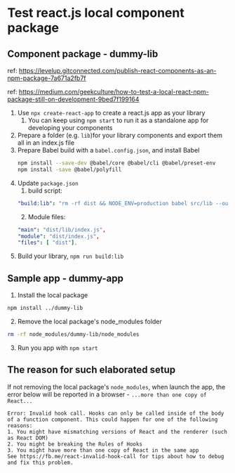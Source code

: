 # Test react.js local component package

## Component package - dummy-lib
ref: https://levelup.gitconnected.com/publish-react-components-as-an-npm-package-7a671a2fb7f

ref: https://medium.com/geekculture/how-to-test-a-local-react-npm-package-still-on-development-9bed7f199164

1. Use `npx create-react-app` to create a react.js app as your library 
    1. You can keep using `npm start` to run it as a standalone app for developing your components
2. Prepare a folder (e.g. `lib`)for your library components and export them all in an index.js file
3. Prepare Babel build with a `babel.config.json`, and install Babel
    ```bash 
    npm install --save-dev @babel/core @babel/cli @babel/preset-env 
    npm install -save @babel/polyfill
    ```
4. Update `package.json`
    1. build script: 
    ```yaml
    "build:lib": "rm -rf dist && NODE_ENV=production babel src/lib --out-dir dist --copy-files"
    ```
    2. Module files:
    ```yaml
    "main": "dist/lib/index.js",
    "module": "dist/index.js",
    "files": [ "dist"],
    ```
5. Build your library, `npm run build:lib`

## Sample app - dummy-app
1. Install the local package
```bash
npm install ../dummy-lib
```
2. Remove the local package's node_modules folder
```bash
rm -rf node_modules/dummy-lib/node_modules
```
3. Run you app with `npm start`


## The reason for such elaborated setup
If not removing the local package's `node_modules`, when launch the app, the error below will be reported in a browser - `...more than one copy of React...`


```
Error: Invalid hook call. Hooks can only be called inside of the body of a function component. This could happen for one of the following reasons:
1. You might have mismatching versions of React and the renderer (such as React DOM)
2. You might be breaking the Rules of Hooks
3. You might have more than one copy of React in the same app
See https://fb.me/react-invalid-hook-call for tips about how to debug and fix this problem.
```